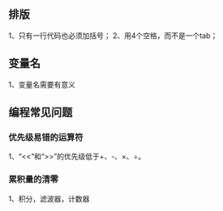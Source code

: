 ## 排版
1、只有一行代码也必须加括号；
2、用4个空格，而不是一个tab；

## 变量名
1、变量名需要有意义



## 编程常见问题 ##

### 优先级易错的运算符

1、“<<”和“>>”的优先级低于+、-、×、÷。

### 累积量的清零

1、积分，滤波器，计数器